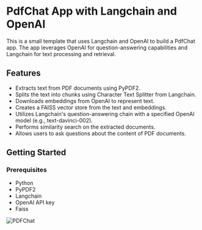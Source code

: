 # PdfChat App with Langchain and OpenAI

This is a small template that uses Langchain and OpenAI to build a PdfChat app. The app leverages OpenAI for question-answering capabilities and Langchain for text processing and retrieval.

## Features

- Extracts text from PDF documents using PyPDF2.
- Splits the text into chunks using Character Text Splitter from Langchain.
- Downloads embeddings from OpenAI to represent text.
- Creates a FAISS vector store from the text and embeddings.
- Utilizes Langchain's question-answering chain with a specified OpenAI model (e.g., text-davinci-002).
- Performs similarity search on the extracted documents.
- Allows users to ask questions about the content of PDF documents.

## Getting Started

### Prerequisites

- Python
- PyPDF2
- Langchain
- OpenAI API key
- Faiss

![PDFChat](https://github.com/divya-ranka/PDFChat_Langchain/assets/123532829/a004aa21-eda0-4527-b69a-897dce2cad4a)



